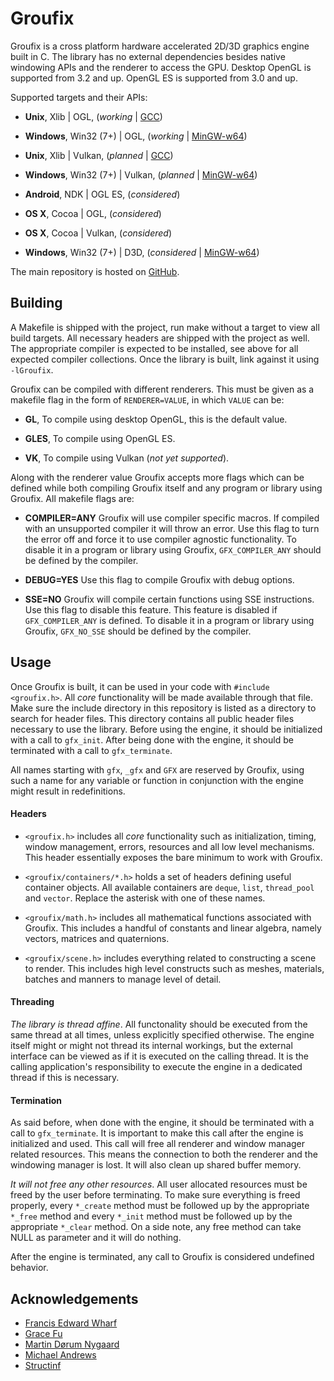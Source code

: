 # Groufix

Groufix is a cross platform hardware accelerated 2D/3D graphics engine built in C. The library has no external dependencies besides native windowing APIs and the renderer to access the GPU. Desktop OpenGL is supported from 3.2 and up. OpenGL ES is supported from 3.0 and up.

Supported targets and their APIs:

* __Unix__, Xlib | OGL, (_working_ | [GCC](https://gcc.gnu.org/))

* __Windows__, Win32 (7+) | OGL, (_working_ | [MinGW-w64](http://mingw-w64.sourceforge.net/))

* __Unix__, Xlib | Vulkan, (_planned_ | [GCC](https://gcc.gnu.org/))

* __Windows__, Win32 (7+) | Vulkan, (_planned_ | [MinGW-w64](http://mingw-w64.sourceforge.net/))

* __Android__, NDK | OGL ES, (_considered_)

* __OS X__, Cocoa | OGL, (_considered_)

* __OS X__, Cocoa | Vulkan, (_considered_)

* __Windows__, Win32 (7+) | D3D, (_considered_ | [MinGW-w64](http://mingw-w64.sourceforge.net/))

The main repository is hosted on [GitHub](https://github.com/Ckef/Groufix).


## Building

A Makefile is shipped with the project, run make without a target to view all build targets. All necessary headers are shipped with the project as well. The appropriate compiler is expected to be installed, see above for all expected compiler collections. Once the library is built, link against it using `-lGroufix`.

Groufix can be compiled with different renderers. This must be given as a makefile flag in the form of `RENDERER=VALUE`, in which `VALUE` can be:

* __GL__, To compile using desktop OpenGL, this is the default value.

* __GLES__, To compile using OpenGL ES.

* __VK__, To compile using Vulkan (_not yet supported_).

Along with the renderer value Groufix accepts more flags which can be defined while both compiling Groufix itself and any program or library using Groufix. All makefile flags are:

* __COMPILER=ANY__ Groufix will use compiler specific macros. If compiled with an unsupported compiler it will throw an error. Use this flag to turn the error off and force it to use compiler agnostic functionality. To disable it in a program or library using Groufix, `GFX_COMPILER_ANY` should be defined by the compiler.

* __DEBUG=YES__ Use this flag to compile Groufix with debug options.

* __SSE=NO__ Groufix will compile certain functions using SSE instructions. Use this flag to disable this feature. This feature is disabled if `GFX_COMPILER_ANY` is defined. To disable it in a program or library using Groufix, `GFX_NO_SSE` should be defined by the compiler.


## Usage

Once Groufix is built, it can be used in your code with `#include <groufix.h>`. All _core_ functionality will be made available through that file. Make sure the include directory in this repository is listed as a directory to search for header files. This directory contains all public header files necessary to use the library. Before using the engine, it should be initialized with a call to `gfx_init`. After being done with the engine, it should be terminated with a call to `gfx_terminate`.

All names starting with `gfx`, `_gfx` and `GFX` are reserved by Groufix, using such a name for any variable or function in conjunction with the engine might result in redefinitions.


#### Headers

* `<groufix.h>` includes all _core_ functionality such as initialization, timing, window management, errors, resources and all low level mechanisms. This header essentially exposes the bare minimum to work with Groufix.

* `<groufix/containers/*.h>` holds a set of headers defining useful container objects. All available containers are `deque`, `list`, `thread_pool` and `vector`. Replace the asterisk with one of these names.

* `<groufix/math.h>` includes all mathematical functions associated with Groufix. This includes a handful of constants and linear algebra, namely vectors, matrices and quaternions.

* `<groufix/scene.h>` includes everything related to constructing a scene to render. This includes high level constructs such as meshes, materials, batches and manners to manage level of detail.


#### Threading

_The library is thread affine_. All functonality should be executed from the same thread at all times, unless explicitly specified otherwise. The engine itself might or might not thread its internal workings, but the external interface can be viewed as if it is executed on the calling thread. It is the calling application's responsibility to execute the engine in a dedicated thread if this is necessary.


#### Termination

As said before, when done with the engine, it should be terminated with a call to `gfx_terminate`. It is important to make this call after the engine is initialized and used. This call will free all renderer and window manager related resources. This means the connection to both the renderer and the windowing manager is lost. It will also clean up shared buffer memory.

_It will not free any other resources_. All user allocated resources must be freed by the user before terminating. To make sure everything is freed properly, every `*_create` method must be followed up by the appropriate `*_free` method and every `*_init` method must be followed up by the appropriate `*_clear` method. On a side note, any free method can take NULL as parameter and it will do nothing.

After the engine is terminated, any call to Groufix is considered undefined behavior.


## Acknowledgements

* [Francis Edward Wharf](https://github.com/Xeom)
* [Grace Fu](http://github.com/thomastanck)
* [Martin Dørum Nygaard](https://github.com/mortie)
* [Michael Andrews](https://github.com/andrewsmike)
* [Structinf](https://github.com/xdot)
